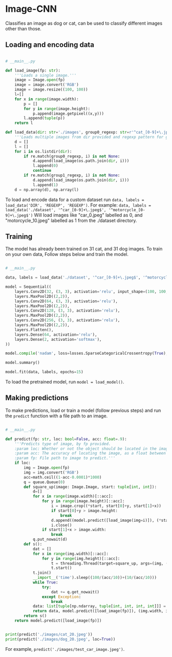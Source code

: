 # Image-CNN

Classifies an image as dog or cat, can be used to classify different images other than those.

## Loading and encoding data
```py

# __main__.py

def load_image(fp: str):
    '''Loads a single image.'''
    image = Image.open(fp)
    image = image.convert('RGB')
    image = image.resize((100, 100))    
    l=[]
    for x in range(image.width):
        p = []
        for y in range(image.height):
            p.append(image.getpixel((x,y)))
        l.append(tuple(p))
    return l

def load_data(dir: str='./images', group0_regexp: str=r'^cat_[0-9]+\.jpeg$', group1_regexp: str=r'^dog_[0-9]+\.jpeg$', pickle: bool=False):
    '''Loads multiple images from dir provided and regexp pattern for groups 0 and 1, returns data and labels'''
    d = []
    l = []
    for i in os.listdir(dir):
        if re.match(group0_regexp, i) is not None:
            d.append(load_image(os.path.join(dir, i)))
            l.append(0)
            continue
        if re.match(group1_regexp, i) is not None:
            d.append(load_image(os.path.join(dir, i)))
            l.append(1)
    d = np.array(d), np.array(l)
```
To load and encode data for a custom dataset run 
`data, labels = load_data('DIR', 'REGEXP', 'REGEXP')`.
For example:
`data, labels = load_data('./dataset', '^car_[0-9]+\.jpeg$', '^motorcycle_[0-9]+\.jpeg$')`
Will load images like "car_0.jpeg" labelled as 0, and "motorcycle_10.jpeg" labelled as 1 from the ./dataset directory.

## Training

The model has already been trained on 31 cat, and 31 dog images. To train on your own data, Follow steps below and train the model.
```py

# __main__.py

data, labels = load_data('./dataset', '^car_[0-9]+\.jpeg$', '^motorcycle_[0-9]+\.jpeg$', pickle=True) # add your own arguments here

model = Sequential((
    layers.Conv2D(32, (3, 3), activation='relu', input_shape=(100, 100, 3)),
    layers.MaxPool2D((2,2)),
    layers.Conv2D(64, (3, 3), activation='relu'),
    layers.MaxPool2D((2,2)),
    layers.Conv2D(128, (3, 3), activation='relu'),
    layers.MaxPool2D((2,2)),
    layers.Conv2D(256, (3, 3), activation='relu'),
    layers.MaxPool2D((2,2)),
    layers.Flatten(),
    layers.Dense(64, activation='relu'),
    layers.Dense(2, activation='softmax'),
))

model.compile('nadam', loss=losses.SparseCategoricalCrossentropy(True), metrics=['acc'], jit_compile=True)

model.summary()

model.fit(data, labels, epochs=15)
```
To load the pretrained model, run `model = load_model()`.

## Making predictions

To make predictions, load or train a model (follow previous steps) and run the `predict` function with a file path to an image.

```py

# __main__.py 

def predict(fp: str, loc: bool=False, acc: float=.9):
    '''Predicts type of image, by fp provided.
    :param loc: Whether or not the object should be located in the image. When locating, returns tuple[list[tuple[np.ndarray[int, int], tuple[int, int, int, int]]], tuple[int, int], tuple[int, int]] representing a list of tuples, first item being a probability as an np.ndarray, the 4 int tuple being the box of the zone. And the last tuple is the width and height of the image.
    :param acc: The accuracy of locating the image, as a float between 0.0001 and 1.
    :param fp: File path to image to predict.'''
    if loc:
        img = Image.open(fp)
        img = img.convert('RGB')
        acc=math.ceil((1-acc-0.0001)*1000)
        q = queue.Queue(0)
        def square_up(image: Image.Image, start: tuple[int, int]):
            d=[]
            for x in range(image.width)[::acc]:
                for y in range(image.height)[::acc]:
                    i = image.crop((*start, start[0]+y, start[1]+x))
                    if start[0]+y > image.height:
                        break
                    d.append((model.predict([load_image(img=i)]), (*start, start[0]+y, start[1]+x)))
                    i.close()
                if start[1]+x > image.width:
                    break
            q.put_nowait(d)
        def s():
            dat = []
            for x in range(img.width)[::acc]:
                for y in range(img.height)[::acc]:
                    t = threading.Thread(target=square_up, args=(img, (x,y)))
                    t.start()
            t.join()
            __import__('time').sleep((100/(acc/10))+(10/(acc/10)))
            while True:
                try:
                    dat += q.get_nowait()
                except Exception:
                    break
            data: list[tuple[np.ndarray, tuple[int, int, int, int]]] = [(dat[i][0], dat[i][1]) for i in reversed(np.argsort([i[0][0][1] for i in dat]))]
            return data, model.predict([load_image(fp)]), (img.width, img.height)
        return s()  
    return model.predict([load_image(fp)])


print(predict('./images/cat_20.jpeg'))
print(predict('./images/dog_20.jpeg', loc=True))
```

For example, `predict('./images/test_car_image.jpeg')`.
